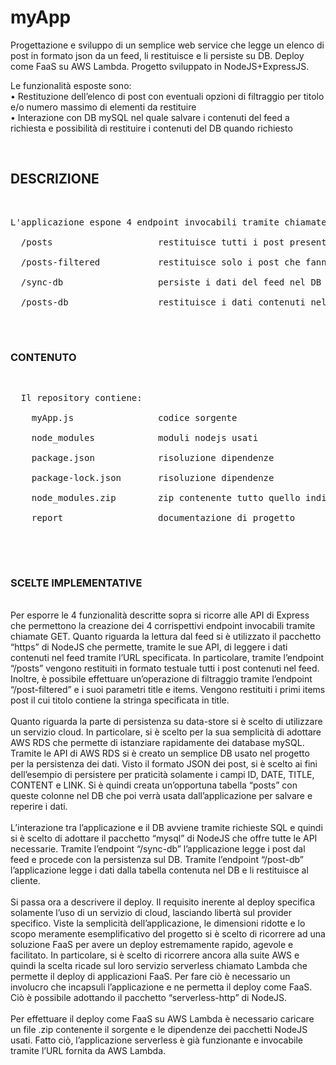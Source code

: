 # myApp
Progettazione e sviluppo di un semplice web service che legge un elenco di post in formato json da un feed, li restituisce e li persiste su DB. Deploy come FaaS su AWS Lambda. Progetto sviluppato in NodeJS+ExpressJS. <br>

Le funzionalità esposte sono: <br>
•	Restituzione dell’elenco di post con eventuali opzioni di filtraggio per titolo e/o numero massimo di elementi da restituire <br>
•	Interazione con DB mySQL nel quale salvare i contenuti del feed a richiesta e possibilità di restituire i contenuti del DB quando richiesto 


<br>

## DESCRIZIONE

<br>
<pre>
L'applicazione espone 4 endpoint invocabili tramite chiamate GET: <br>
  /posts                    restituisce tutti i post presenti nel feed <br>
  /posts-filtered           restituisce solo i post che fanno match con i parametri "title" e "items"  <br>
  /sync-db                  persiste i dati del feed nel DB <br>
  /posts-db                 restituisce i dati contenuti nel DB. <br>
</pre>
  <br>
  
### CONTENUTO

  <br>
 <pre>
  Il repository contiene: <br>
    myApp.js                codice sorgente <br>
    node_modules            moduli nodejs usati <br>
    package.json            risoluzione dipendenze <br>
    package-lock.json       risoluzione dipendenze <br>
    node_modules.zip        zip contenente tutto quello indicato fin'ora da caricare per il deploy serverless <br>
    report                  documentazione di progetto <br>
 </pre>
<br>

### SCELTE IMPLEMENTATIVE

<br>
Per esporre le 4 funzionalità descritte sopra si ricorre alle API di Express che permettono la creazione dei 4 corrispettivi endpoint invocabili tramite chiamate GET.
Quanto riguarda la lettura dal feed si è utilizzato il pacchetto “https” di NodeJS che permette, tramite le sue API, di leggere i dati contenuti nel feed tramite l’URL specificata. In particolare, tramite l’endpoint “/posts” vengono restituiti in formato testuale tutti i post contenuti nel feed. Inoltre, è possibile effettuare un’operazione di filtraggio tramite l’endpoint “/post-filtered” e i suoi parametri title e items. Vengono restituiti i primi items post il cui titolo contiene la stringa specificata in title.<br><br>
Quanto riguarda la parte di persistenza su data-store si è scelto di utilizzare un servizio cloud. In particolare, si è scelto per la sua semplicità di adottare AWS RDS che permette di istanziare rapidamente dei database mySQL. Tramite le API di AWS RDS si è creato un semplice DB usato nel progetto per la persistenza dei dati. Visto il formato JSON dei post, si è scelto ai fini dell’esempio di persistere per praticità solamente i campi ID, DATE, TITLE, CONTENT e LINK. Si è quindi creata un’opportuna tabella “posts” con queste colonne nel DB che poi verrà usata dall’applicazione per salvare e reperire i dati. <br><br>
L’interazione tra l’applicazione e il DB avviene tramite richieste SQL e quindi si è scelto di adottare il pacchetto “mysql” di NodeJS che offre tutte le API necessarie. Tramite l’endpoint “/sync-db” l’applicazione legge i post dal feed e procede con la persistenza sul DB. Tramite l’endpoint “/post-db” l’applicazione legge i dati dalla tabella contenuta nel DB e li restituisce al cliente.<br><br>
Si passa ora a descrivere il deploy. Il requisito inerente al deploy specifica solamente l’uso di un servizio di cloud, lasciando libertà sul provider specifico. Viste la semplicità dell’applicazione, le dimensioni ridotte e lo scopo meramente esemplificativo del progetto si è scelto di ricorrere ad una soluzione FaaS per avere un deploy estremamente rapido, agevole e facilitato. In particolare, si è scelto di ricorrere ancora alla suite AWS e quindi la scelta ricade sul loro servizio serverless chiamato Lambda che permette il deploy di applicazioni FaaS. Per fare ciò è necessario un involucro che incapsuli l’applicazione e ne permetta il deploy come FaaS. Ciò è possibile adottando il pacchetto “serverless-http” di NodeJS. <br><br>
Per effettuare il deploy come FaaS su AWS Lambda è necessario caricare un file .zip contenente il sorgente e le dipendenze dei pacchetti NodeJS usati. Fatto ciò, l’applicazione serverless è già funzionante e invocabile tramite l’URL fornita da AWS Lambda.<br><br>
